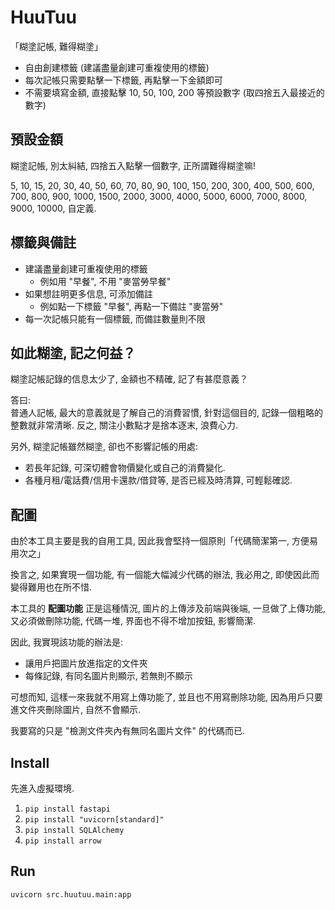 # HuuTuu

「糊塗記帳, 難得糊塗」

- 自由創建標籤 (建議盡量創建可重複使用的標籤)
- 每次記帳只需要點擊一下標籤, 再點擊一下金額即可
- 不需要填寫金額, 直接點擊 10, 50, 100, 200 等預設數字
  (取四捨五入最接近的數字)

## 預設金額

糊塗記帳, 別太糾結, 四捨五入點擊一個數字, 正所謂難得糊塗嘛!

5, 10, 15, 20, 30, 40, 50, 60, 70, 80, 90,
100, 150, 200, 300, 400, 500, 600, 700, 800, 900,
1000, 1500, 2000, 3000, 4000, 5000, 6000, 7000, 8000, 9000,
10000, 自定義.

## 標籤與備註

- 建議盡量創建可重複使用的標籤
  - 例如用 "早餐", 不用 "麥當勞早餐"
- 如果想註明更多信息, 可添加備註
  - 例如點一下標籤 "早餐", 再點一下備註 "麥當勞"
- 每一次記帳只能有一個標籤, 而備註數量則不限

## 如此糊塗, 記之何益？

糊塗記帳記錄的信息太少了, 金額也不精確, 記了有甚麼意義？

答曰:  
普通人記帳, 最大的意義就是了解自己的消費習慣, 針對這個目的,
記錄一個粗略的整數就非常清晰. 反之, 關注小數點才是捨本逐末, 浪費心力.

另外, 糊塗記帳雖然糊塗, 卻也不影響記帳的用處:

- 若長年記錄, 可深切體會物價變化或自己的消費變化.
- 各種月租/電話費/信用卡還款/借貸等, 是否已經及時清算, 可輕鬆確認.

## 配圖

由於本工具主要是我的自用工具, 因此我會堅持一個原則「代碼簡潔第一, 方便易用次之」

換言之, 如果實現一個功能, 有一個能大幅減少代碼的辦法, 我必用之,
即使因此而變得難用也在所不惜.

本工具的 **配圖功能** 正是這種情況, 圖片的上傳涉及前端與後端,
一旦做了上傳功能, 又必須做刪除功能, 代碼一堆, 界面也不得不增加按鈕, 影響簡潔.

因此, 我實現該功能的辦法是:

- 讓用戶把圖片放進指定的文件夾
- 每條記錄, 有同名圖片則顯示, 若無則不顯示

可想而知, 這樣一來我就不用寫上傳功能了, 並且也不用寫刪除功能,
因為用戶只要進文件夾刪除圖片, 自然不會顯示.

我要寫的只是 "檢測文件夾內有無同名圖片文件" 的代碼而已.

## Install

先進入虛擬環境.

1. `pip install fastapi`
2. `pip install "uvicorn[standard]"`
3. `pip install SQLAlchemy`
4. `pip install arrow`

## Run

```shell
uvicorn src.huutuu.main:app
```
